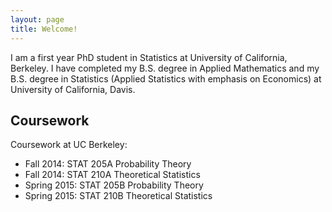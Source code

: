 ```yaml
---
layout: page
title: Welcome!
---
```


<p class="message">
  I am a first year PhD student in Statistics at University of California, Berkeley. I have completed my B.S. degree in Applied Mathematics and my B.S. degree in Statistics (Applied Statistics with emphasis on Economics) at University of California, Davis.
</p>

## Coursework

Coursework at UC Berkeley:

* Fall 2014: STAT 205A Probability Theory
* Fall 2014: STAT 210A Theoretical Statistics
* Spring 2015: STAT 205B Probability Theory
* Spring 2015: STAT 210B Theoretical Statistics

